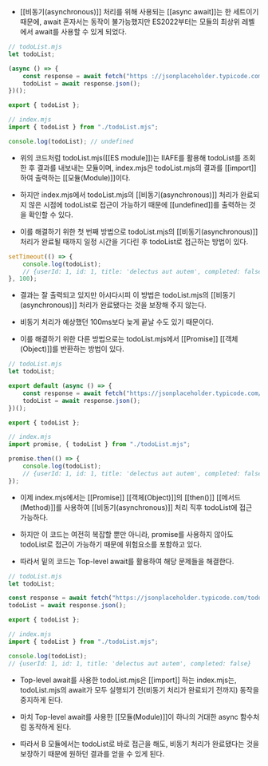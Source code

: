 - [[비동기(asynchronous)]] 처리를 위해 사용되는 [[async await]]는 한 세트이기 때문에, await 혼자서는 동작이 불가능했지만 ES2022부터는 모듈의 최상위 레벨에서 await를 사용할 수 있게 되었다.

```js
// todoList.mjs
let todoList;

(async () => {
	const response = await fetch("https ://jsonplaceholder.typicode.com/todos/1");
	todoList = await response.json();
})();

export { todoList };

// index.mjs
import { todoList } from "./todoList.mjs";

console.log(todoList); // undefined
```

- 위의 코드처럼 todoList.mjs([[ES module]])는 IIAFE를 활용해 todoList를 조회한 후 결과를 내보내는 모듈이며, index.mjs은 todoList.mjs의 결과를 [[import]]하여 출력하는 [[모듈(Module)]]이다.

- 하지만 index.mjs에서 todoList.mjs의 [[비동기(asynchronous)]] 처리가 완료되지 않은 시점에 todoList로 접근이 가능하기 때문에 [[undefined]]를 출력하는 것을 확인할 수 있다.
- 이를 해결하기 위한 첫 번째 방법으로 todoList.mjs의 [[비동기(asynchronous)]] 처리가 완료될 때까지 일정 시간을 기다린 후 todoList로 접근하는 방법이 있다.

```js
setTimeout(() => {
	console.log(todoList); 
	// {userId: 1, id: 1, title: 'delectus aut autem', completed: false}
}, 100);
```

- 결과는 잘 출력되고 있지만 아시다시피 이 방법은 todoList.mjs의 [[비동기(asynchronous)]] 처리가 완료됐다는 것을 보장해 주지 않는다. 
- 비동기 처리가 예상했던 100ms보다 늦게 끝날 수도 있기 때문이다.

- 이를 해결하기 위한 다른 방법으로는 todoList.mjs에서 [[Promise]] [[객체(Object)]]를 반환하는 방법이 있다.

```js
// todoList.mjs
let todoList;

export default (async () => {  
	const response = await fetch("https://jsonplaceholder.typicode.com/todos/1");  
	todoList = await response.json();
})();

export { todoList };

// index.mjs
import promise, { todoList } from "./todoList.mjs";

promise.then(() => {  
	console.log(todoList); 
	// {userId: 1, id: 1, title: 'delectus aut autem', completed: false}
});
```

- 이제 index.mjs에서는 [[Promise]] [[객체(Object)]]의 [[then()]] [[메서드(Method)]]를 사용하여 [[비동기(asynchronous)]] 처리 직후 todoList에 접근 가능하다.

- 하지만 이 코드는 여전히 복잡할 뿐만 아니라, promise를 사용하지 않아도 todoList로 접근이 가능하기 때문에 위험요소를 포함하고 있다.

- 따라서 밑의 코드는 Top-level await를 활용하여 해당 문제들을 해결한다.

```js
// todoList.mjs
let todoList;

const response = await fetch("https://jsonplaceholder.typicode.com/todos/1");
todoList = await response.json();

export { todoList };

// index.mjs
import { todoList } from "./todoList.mjs";

console.log(todoList); 
// {userId: 1, id: 1, title: 'delectus aut autem', completed: false}
```

- Top-level await를 사용한 todoList.mjs은 [[import]] 하는 index.mjs는, todoList.mjs의 await가 모두 실행되기 전(비동기 처리가 완료되기 전까지) 동작을 중지하게 된다.

- 마치 Top-level await를 사용한 [[모듈(Module)]]이 하나의 거대한 async 함수처럼 동작하게 된다.
- 따라서 B 모듈에서는 todoList로 바로 접근을 해도, 비동기 처리가 완료됐다는 것을 보장하기 때문에 원하던 결과를 얻을 수 있게 된다.

